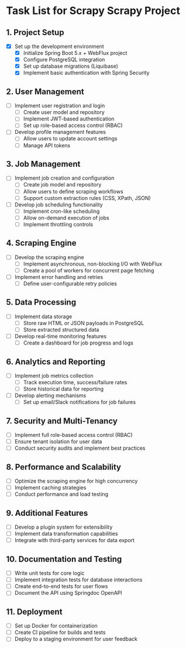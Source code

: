 # Task List for Scrapy Scrapy Project

## 1. Project Setup
- [x] Set up the development environment
  - [x] Initialize Spring Boot 5.x + WebFlux project
  - [x] Configure PostgreSQL integration
  - [x] Set up database migrations (Liquibase)
  - [x] Implement basic authentication with Spring Security

## 2. User Management
- [ ] Implement user registration and login
  - [ ] Create user model and repository
  - [ ] Implement JWT-based authentication
  - [ ] Set up role-based access control (RBAC)
- [ ] Develop profile management features
  - [ ] Allow users to update account settings
  - [ ] Manage API tokens

## 3. Job Management
- [ ] Implement job creation and configuration
  - [ ] Create job model and repository
  - [ ] Allow users to define scraping workflows
  - [ ] Support custom extraction rules (CSS, XPath, JSON)
- [ ] Develop job scheduling functionality
  - [ ] Implement cron-like scheduling
  - [ ] Allow on-demand execution of jobs
  - [ ] Implement throttling controls

## 4. Scraping Engine
- [ ] Develop the scraping engine
  - [ ] Implement asynchronous, non-blocking I/O with WebFlux
  - [ ] Create a pool of workers for concurrent page fetching
- [ ] Implement error handling and retries
  - [ ] Define user-configurable retry policies

## 5. Data Processing
- [ ] Implement data storage
  - [ ] Store raw HTML or JSON payloads in PostgreSQL
  - [ ] Store extracted structured data
- [ ] Develop real-time monitoring features
  - [ ] Create a dashboard for job progress and logs

## 6. Analytics and Reporting
- [ ] Implement job metrics collection
  - [ ] Track execution time, success/failure rates
  - [ ] Store historical data for reporting
- [ ] Develop alerting mechanisms
  - [ ] Set up email/Slack notifications for job failures

## 7. Security and Multi-Tenancy
- [ ] Implement full role-based access control (RBAC)
- [ ] Ensure tenant isolation for user data
- [ ] Conduct security audits and implement best practices

## 8. Performance and Scalability
- [ ] Optimize the scraping engine for high concurrency
- [ ] Implement caching strategies
- [ ] Conduct performance and load testing

## 9. Additional Features
- [ ] Develop a plugin system for extensibility
- [ ] Implement data transformation capabilities
- [ ] Integrate with third-party services for data export

## 10. Documentation and Testing
- [ ] Write unit tests for core logic
- [ ] Implement integration tests for database interactions
- [ ] Create end-to-end tests for user flows
- [ ] Document the API using Springdoc OpenAPI

## 11. Deployment
- [ ] Set up Docker for containerization
- [ ] Create CI pipeline for builds and tests
- [ ] Deploy to a staging environment for user feedback 